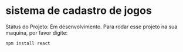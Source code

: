 <h1> sistema de cadastro de jogos </h1>

Status do Projeto: Em desenvolvimento.
Para rodar esse projeto na sua maquina, por favor digite:

```
npm install react
```
